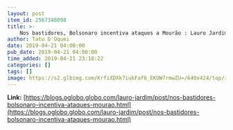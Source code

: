 ```yaml
---
layout: post
item_id: 2567348098
title: >-
    Nos bastidores, Bolsonaro incentiva ataques a Mourão : Lauro Jardim
author: Tatu D'Oquei
date: 2019-04-21 04:00:00
pub_date: 2019-04-21 04:00:00
time_added: 2019-04-21 23:18:22
categories: []
tags: []
image: https://s2.glbimg.com/KrfiXDXk7iukFaf6_EKUW7rmwZU=/640x424/top/i.glbimg.com/og/ig/infoglobo1/f/original/2019/01/23/bolsomourao.jpg
---
```


**Link:** [https://blogs.oglobo.globo.com/lauro-jardim/post/nos-bastidores-bolsonaro-incentiva-ataques-mourao.html](https://blogs.oglobo.globo.com/lauro-jardim/post/nos-bastidores-bolsonaro-incentiva-ataques-mourao.html)


